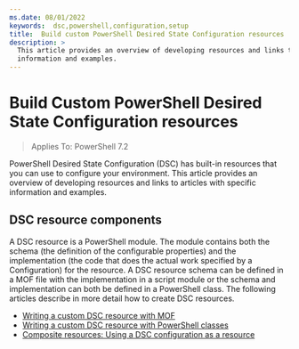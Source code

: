 ```yaml
---
ms.date: 08/01/2022
keywords:  dsc,powershell,configuration,setup
title:  Build custom PowerShell Desired State Configuration resources
description: >
  This article provides an overview of developing resources and links to articles with specific
  information and examples.
---
```


# Build Custom PowerShell Desired State Configuration resources

> Applies To: PowerShell 7.2

PowerShell Desired State Configuration (DSC) has built-in resources that you can use to
configure your environment. This article provides an overview of developing resources and links to
articles with specific information and examples.

## DSC resource components

A DSC resource is a PowerShell module. The module contains both the schema (the definition of the
configurable properties) and the implementation (the code that does the actual work specified by a
Configuration) for the resource. A DSC resource schema can be defined in a MOF file with the
implementation in a script module or the schema and implementation can both be defined in a
PowerShell class. The following articles describe in more detail how to create DSC resources.

- [Writing a custom DSC resource with MOF][1]
- [Writing a custom DSC resource with PowerShell classes][2]
- [Composite resources: Using a DSC configuration as a resource][3]

<!-- Reference Links -->

[1]: authoringResourceMOF.md
[2]: authoringResourceClass.md
[3]: authoringResourceComposite.md
